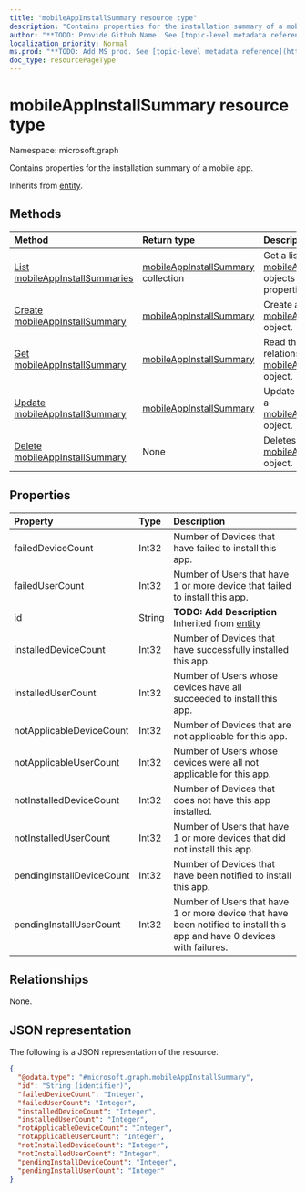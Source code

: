 ```yaml
---
title: "mobileAppInstallSummary resource type"
description: "Contains properties for the installation summary of a mobile app."
author: "**TODO: Provide Github Name. See [topic-level metadata reference](https://msgo.azurewebsites.net/add/document/guidelines/metadata.html#topic-level-metadata)**"
localization_priority: Normal
ms.prod: "**TODO: Add MS prod. See [topic-level metadata reference](https://msgo.azurewebsites.net/add/document/guidelines/metadata.html#topic-level-metadata)**"
doc_type: resourcePageType
---
```


# mobileAppInstallSummary resource type

Namespace: microsoft.graph



Contains properties for the installation summary of a mobile app.


Inherits from [entity](../resources/entity.md).

## Methods
|Method|Return type|Description|
|:---|:---|:---|
|[List mobileAppInstallSummaries](../api/mobileappinstallsummary-list.md)|[mobileAppInstallSummary](../resources/mobileappinstallsummary.md) collection|Get a list of the [mobileAppInstallSummary](../resources/mobileappinstallsummary.md) objects and their properties.|
|[Create mobileAppInstallSummary](../api/mobileappinstallsummary-create.md)|[mobileAppInstallSummary](../resources/mobileappinstallsummary.md)|Create a new [mobileAppInstallSummary](../resources/mobileappinstallsummary.md) object.|
|[Get mobileAppInstallSummary](../api/mobileappinstallsummary-get.md)|[mobileAppInstallSummary](../resources/mobileappinstallsummary.md)|Read the properties and relationships of a [mobileAppInstallSummary](../resources/mobileappinstallsummary.md) object.|
|[Update mobileAppInstallSummary](../api/mobileappinstallsummary-update.md)|[mobileAppInstallSummary](../resources/mobileappinstallsummary.md)|Update the properties of a [mobileAppInstallSummary](../resources/mobileappinstallsummary.md) object.|
|[Delete mobileAppInstallSummary](../api/mobileappinstallsummary-delete.md)|None|Deletes a [mobileAppInstallSummary](../resources/mobileappinstallsummary.md) object.|

## Properties
|Property|Type|Description|
|:---|:---|:---|
|failedDeviceCount|Int32|Number of Devices that have failed to install this app.|
|failedUserCount|Int32|Number of Users that have 1 or more device that failed to install this app.|
|id|String|**TODO: Add Description** Inherited from [entity](../resources/entity.md)|
|installedDeviceCount|Int32|Number of Devices that have successfully installed this app.|
|installedUserCount|Int32|Number of Users whose devices have all succeeded to install this app.|
|notApplicableDeviceCount|Int32|Number of Devices that are not applicable for this app.|
|notApplicableUserCount|Int32|Number of Users whose devices were all not applicable for this app.|
|notInstalledDeviceCount|Int32|Number of Devices that does not have this app installed.|
|notInstalledUserCount|Int32|Number of Users that have 1 or more devices that did not install this app.|
|pendingInstallDeviceCount|Int32|Number of Devices that have been notified to install this app.|
|pendingInstallUserCount|Int32|Number of Users that have 1 or more device that have been notified to install this app and have 0 devices with failures.|

## Relationships
None.

## JSON representation
The following is a JSON representation of the resource.
<!-- {
  "blockType": "resource",
  "keyProperty": "id",
  "@odata.type": "microsoft.graph.mobileAppInstallSummary",
  "baseType": "microsoft.graph.entity",
  "openType": false
}
-->
``` json
{
  "@odata.type": "#microsoft.graph.mobileAppInstallSummary",
  "id": "String (identifier)",
  "failedDeviceCount": "Integer",
  "failedUserCount": "Integer",
  "installedDeviceCount": "Integer",
  "installedUserCount": "Integer",
  "notApplicableDeviceCount": "Integer",
  "notApplicableUserCount": "Integer",
  "notInstalledDeviceCount": "Integer",
  "notInstalledUserCount": "Integer",
  "pendingInstallDeviceCount": "Integer",
  "pendingInstallUserCount": "Integer"
}
```

